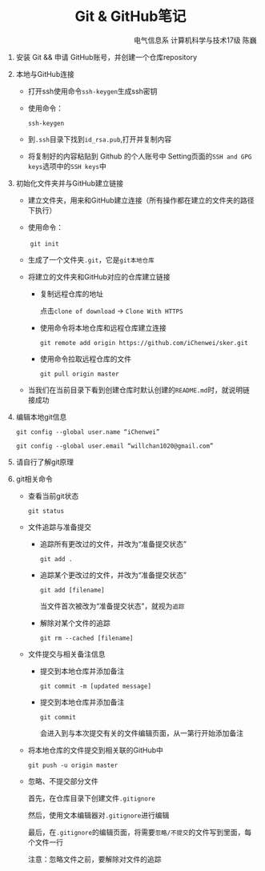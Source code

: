 <center><h1>Git & GitHub笔记</h1></center>
<p align="right">电气信息系 计算机科学与技术17级 陈巍</p>

1. 安装 Git && 申请 GitHub账号，并创建一个仓库repository

2. 本地与GitHub连接

    * 打开ssh使用命令`ssh-keygen`生成ssh密钥

    * 使用命令：

        `ssh-keygen`

    * 到`.ssh`目录下找到`id_rsa.pub`,打开并复制内容

    * 将复制好的内容粘贴到 Github 的个人账号中 Setting页面的`SSH and GPG keys`选项中的`SSH keys`中

3. 初始化文件夹并与GitHub建立链接

    * 建立文件夹，用来和GitHub建立连接（所有操作都在建立的文件夹的路径下执行）

    * 使用命令：

        ​	`git init`

    * 生成了一个文件夹`.git`，它是`git本地仓库`

    * 将建立的文件夹和GitHub对应的仓库建立链接

        * 复制远程仓库的地址

            点击`clone of download` -> `Clone With HTTPS`

        * 使用命令将本地仓库和远程仓库建立连接

            `git remote add origin https://github.com/iChenwei/sker.git `

        * 使用命令拉取远程仓库的文件

            `git pull origin master`

    * 当我们在当前目录下看到创建仓库时默认创建的`README.md`时，就说明链接成功

4. 编辑本地git信息

    `git config --global user.name “iChenwei”`

    `git config --global user.email “willchan1020@gmail.com”`

5. 请自行了解git原理

6. git相关命令

    - 查看当前git状态

        `git status`

    - 文件追踪与准备提交

        - 追踪所有更改过的文件，并改为“准备提交状态”

            `git add .`

        - 追踪某个更改过的文件，并改为“准备提交状态”

            `git add [filename]`

            当文件首次被改为“准备提交状态”，就视为`追踪`

        - 解除对某个文件的追踪

            `git rm --cached [filename]`

    - 文件提交与相关备注信息

        - 提交到本地仓库并添加备注

            `git commit -m [updated message]`

        - 提交到本地仓库并添加备注

            `git commit`

            会进入到与本次提交有关的文件编辑页面，从一第行开始添加备注

    - 将本地仓库的文件提交到相关联的GitHub中

        `git push -u origin master`

    - 忽略、不提交部分文件

        首先，在仓库目录下创建文件`.gitignore`

        然后，使用文本编辑器对`.gitignore`进行编辑
    
        最后，在`.gitignore`的编辑页面，将需要`忽略/不提交`的文件写到里面，每个文件一行
    
        注意：忽略文件之前，要解除对文件的追踪